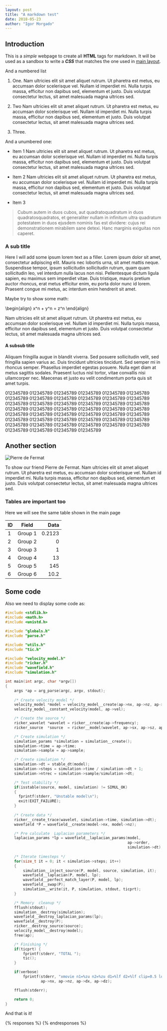 ```yaml
---
layout: post
title: "A markdown test"
date: 2018-05-23
author: "Igor Morgado"
---
```


## Introduction

This is a *simple* webpage to create all **HTML** tags for markdown. It will 
be used as a sandbox to write a **_CSS_** that matches the one used in 
[main layout](/index.html).

And a numbered list

1. One. Nam ultricies elit sit amet aliquet rutrum. Ut pharetra est metus, eu accumsan 
dolor scelerisque vel. Nullam id imperdiet mi. Nulla turpis massa, efficitur 
non dapibus sed, elementum et justo. Duis volutpat consectetur lectus, sit 
amet malesuada magna ultrices sed.

2. Two Nam ultricies elit sit amet aliquet rutrum. Ut pharetra est metus, eu accumsan 
dolor scelerisque vel. Nullam id imperdiet mi. Nulla turpis massa, efficitur 
non dapibus sed, elementum et justo. Duis volutpat consectetur lectus, sit 
amet malesuada magna ultrices sed.

3. Three.

And a unumbered one:

* Item 1 Nam ultricies elit sit amet aliquet rutrum. Ut pharetra est metus, eu accumsan 
dolor scelerisque vel. Nullam id imperdiet mi. Nulla turpis massa, efficitur 
non dapibus sed, elementum et justo. Duis volutpat consectetur lectus, sit 
amet malesuada magna ultrices sed.

* Item 2 Nam ultricies elit sit amet aliquet rutrum. Ut pharetra est metus, eu accumsan 
dolor scelerisque vel. Nullam id imperdiet mi. Nulla turpis massa, efficitur 
non dapibus sed, elementum et justo. Duis volutpat consectetur lectus, sit 
amet malesuada magna ultrices sed.

* Item 3


> Cubum autem in duos cubos, aut quadratoquadratum in duos 
> quadratosquadratos, et generaliter nullam in infinitum ultra 
> quadratum potestatem in duos ejusdem nominis fas est dividere: 
> cujus rei demonstrationem mirabilem sane detexi. Hanc marginis 
> exiguitas non caperet.

### A sub title

Here I will add some ipsum lorem text as a filler.  Lorem ipsum dolor sit amet, 
consectetur adipiscing elit. Mauris nec lobortis urna, sit amet mattis neque. 
Suspendisse tempor, ipsum sollicitudin sollicitudin rutrum, quam quam 
sollicitudin leo, vel interdum nulla lacus non nisi. Pellentesque dictum 
ligula sapien, eu maximus sem imperdiet vitae. Duis tristique, mauris pretium 
auctor rhoncus, erat metus efficitur enim, eu porta dolor nunc id lorem. 
Praesent congue mi metus, ac interdum enim hendrerit sit amet. 

Maybe try to show some math:

\begin{align}
x^n + y^n = z^n
\end{align}

Nam ultricies elit sit amet aliquet rutrum. Ut pharetra est metus, eu accumsan 
dolor scelerisque vel. Nullam id imperdiet mi. Nulla turpis massa, efficitur 
non dapibus sed, elementum et justo. Duis volutpat consectetur lectus, sit 
amet malesuada magna ultrices sed.

#### A subsub title

Aliquam fringilla augue in blandit viverra. Sed posuere sollicitudin velit, sed 
fringilla sapien varius ac. Duis tincidunt ultricies tincidunt. Sed semper mi 
in rhoncus semper. Phasellus imperdiet egestas posuere. Nulla eget diam at 
metus sagittis sodales. Praesent luctus nisl tortor, vitae convallis nisi 
ullamcorper nec. Maecenas et justo eu velit condimentum porta quis sit amet 
turpis.

012345789 012345789 012345789 012345789 012345789 012345789 012345789 012345789 
012345789 012345789 012345789 012345789 012345789 012345789 012345789 012345789 
012345789 012345789 012345789 012345789 012345789 012345789 012345789 012345789 
012345789 012345789 012345789 012345789 012345789 012345789 012345789 012345789 
012345789 012345789 012345789 012345789 012345789 012345789 012345789 012345789 
012345789 012345789 012345789 012345789 012345789 012345789 

## Another section

![Pierre de Fermat](https://upload.wikimedia.org/wikipedia/commons/f/f3/Pierre_de_Fermat.jpg)

To show our friend  Pierre de Fermat. 
Nam ultricies elit sit amet aliquet rutrum. Ut pharetra est metus, eu accumsan 
dolor scelerisque vel. Nullam id imperdiet mi. Nulla turpis massa, efficitur 
non dapibus sed, elementum et justo. Duis volutpat consectetur lectus, sit 
amet malesuada magna ultrices sed.


### Tables are important too

Here we will see the same table shown in the main page

| ID  | Field   | Data   |
|-----|:-------:|-------:|
|  1  | Group 1 | 0.2123 |
|  2  | Group 2 | 0      |
|  3  | Group 3 | 1      |
|  4  | Group 4 | 13     |
|  5  | Group 5 | 145    |
|  6  | Group 6 | 10.2   |

## Some code

Also we need to display some code as:

```C
#include <stdlib.h>
#include <math.h>
#include <unistd.h>

#include "globals.h"
#include "parse.h"

#include "utils.h"
#include "tic.h"

#include "velocity_model.h"
#include "ricker.h"
#include "wavefield.h"
#include "simulation.h"

int main(int argc, char *argv[])
{
    args *ap = arg_parse(argc, argv, stdout);
    
    /* Create velocity model */
    velocity_model *model = velocity_model__create(ap->nx, ap->nz, ap->dx, ap->dz);
    velocity_model__constant_velocity(model, ap->vel);

    /* Create the source */
    ricker_wavelet *wavelet = ricker__create(ap->frequency);
    ricker_source  *source  = ricker__model(wavelet, ap->sx, ap->sz, ap->sd); 

    /* Create simulation */
    simulation_params *simulation = simulation__create();
    simulation->time = ap->time;
    simulation->sample = ap->sample;

    /* Create simulation */
    simulation->dt = stable_dt(model);
    simulation->steps = simulation->time / simulation->dt + 1;
    simulation->ntrec = simulation->sample/simulation->dt;

    /* Test stability */
    if(isstable(source, model, simulation) != SIMUL_OK)
    {
      fprintf(stderr, "Unstable model\n");
      exit(EXIT_FAILURE);
    }
    
    /* Create data */
    ricker__create_trace(wavelet, simulation->time, simulation->dt);
    wavefield *P = wavefield__create(model->nx, model->nz);

    /* Pre calculate  Laplacian parameters */
    laplacian_params *lp = wavefield__laplacian_params(model, 
                                                       ap->order, 
                                                       simulation->dt);
    
    /* Iterate timesteps */
    for(size_t it = 0; it < simulation->steps; it++)
    {
        simulation__inject_source(P, model, source, simulation, it);
        wavefield__laplacian(P, model, lp);
        wavefield__perfect_match_layer(P, model, lp);
        wavefield__swap(P);
        simulation__write(it, P, simulation, stdout, ticprt);
    }

    /* Memory  cleanup */
    fflush(stdout);
    simulation__destroy(simulation);
    wavefield__destroy_laplacian_params(lp);
    wavefield__destroy(P);
    ricker__destroy_source(source);
    velocity_model__destroy(model);
    free(ap);

    /* Finishing */
    if(ticprt) {
        fprintf(stderr, "TOTAL ");
        tic();
    }

    if(verbose)
        fprintf(stderr, "xmovie n1=%zu n2=%zu d1=%lf d2=%lf clip=0.5 loop=2\n", 
                ap->nx, ap->nz, ap->dx, ap->dz);

    fflush(stderr);

    return 0;
}
```

And that is it!

<!-- Adds an empty comment section to the page -->
{% responses %}
{% endresponses %}
